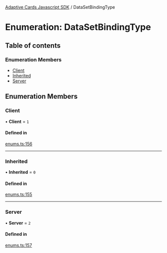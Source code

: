 [Adaptive Cards Javascript SDK](../README.md) / DataSetBindingType

# Enumeration: DataSetBindingType

## Table of contents

### Enumeration Members

- [Client](DataSetBindingType.md#client)
- [Inherited](DataSetBindingType.md#inherited)
- [Server](DataSetBindingType.md#server)

## Enumeration Members

### Client

• **Client** = ``1``

#### Defined in

[enums.ts:156](https://github.com/asseco-see/AdaptiveCards/blob/d5d2c7b75/source/nodejs/adaptivecards/src/enums.ts#L156)

___

### Inherited

• **Inherited** = ``0``

#### Defined in

[enums.ts:155](https://github.com/asseco-see/AdaptiveCards/blob/d5d2c7b75/source/nodejs/adaptivecards/src/enums.ts#L155)

___

### Server

• **Server** = ``2``

#### Defined in

[enums.ts:157](https://github.com/asseco-see/AdaptiveCards/blob/d5d2c7b75/source/nodejs/adaptivecards/src/enums.ts#L157)
